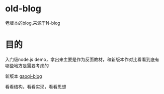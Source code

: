 # old-blog
老版本的blog,来源于N-blog

# 目的
入门级node.js demo，拿出来主要是作为反面教材，和新版本作对比看看到底有哪些地方是需要考虑的

新版本 [gaoqi-blog](https://github.com/luoyjx/gaoqi-blog)

看看结构，看看实现，看看思想
